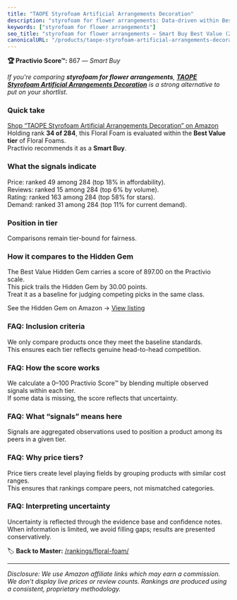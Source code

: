 ```yaml
---
title: "TAOPE Styrofoam Artificial Arrangements Decoration"
description: "styrofoam for flower arrangements: Data-driven within Best Value ranking using the Practivio Score™. Positioned by quality, value, demand, findability, momentu…"
keywords: ["styrofoam for flower arrangements"]
seo_title: "styrofoam for flower arrangements — Smart Buy Best Value (2025)"
canonicalURL: "/products/taope-styrofoam-artificial-arrangements-decoration-B089Q1BLBK/"
---
```


**🏆 Practivio Score™:** 867 — _Smart Buy_


*If you're comparing **styrofoam for flower arrangements**, **[TAOPE Styrofoam Artificial Arrangements Decoration](https://www.amazon.com/dp/B089Q1BLBK?tag=practivio-20)** is a strong alternative to put on your shortlist.*
### Quick take
[Shop “TAOPE Styrofoam Artificial Arrangements Decoration” on Amazon](https://www.amazon.com/dp/B089Q1BLBK?tag=practivio-20)
Holding rank **34 of 284**, this Floral Foam is evaluated within the **Best Value tier** of Floral Foams.  
Practivio recommends it as a **Smart Buy**.

### What the signals indicate
Price: ranked 49 among 284 (top 18% in affordability).  
Reviews: ranked 15 among 284 (top 6% by volume).  
Rating: ranked 163 among 284 (top 58% for stars).  
Demand: ranked 31 among 284 (top 11% for current demand).

### Position in tier
Comparisons remain tier-bound for fairness.

### How it compares to the Hidden Gem
The Best Value Hidden Gem carries a score of 897.00 on the Practivio scale.  
This pick trails the Hidden Gem by 30.00 points.  
Treat it as a baseline for judging competing picks in the same class.  

See the Hidden Gem on Amazon → [View listing](https://www.amazon.com/dp/B07WXQGL1K?tag=practivio-20)

### FAQ: Inclusion criteria
We only compare products once they meet the baseline standards.  
This ensures each tier reflects genuine head-to-head competition.

### FAQ: How the score works
We calculate a 0–100 Practivio Score™ by blending multiple observed signals within each tier.  
If some data is missing, the score reflects that uncertainty.

### FAQ: What “signals” means here
Signals are aggregated observations used to position a product among its peers in a given tier.

### FAQ: Why price tiers?
Price tiers create level playing fields by grouping products with similar cost ranges.  
This ensures that rankings compare peers, not mismatched categories.

### FAQ: Interpreting uncertainty
Uncertainty is reflected through the evidence base and confidence notes.  
When information is limited, we avoid filling gaps; results are presented conservatively.


🏷️ **Back to Master:** [/rankings/floral-foam/](/rankings/floral-foam/)

---
_Disclosure: We use Amazon affiliate links which may earn a commission. We don’t display live prices or review counts. Rankings are produced using a consistent, proprietary methodology._
